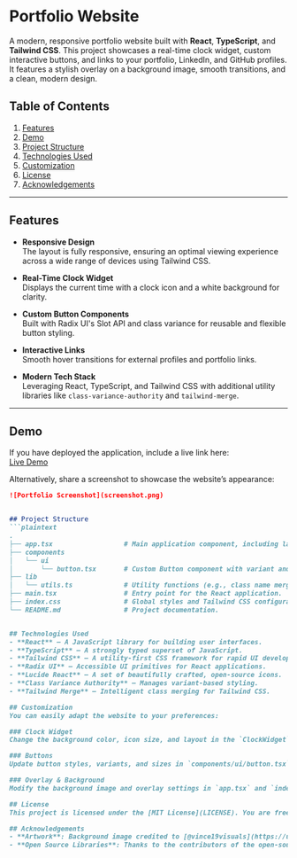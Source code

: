 # Portfolio Website

A modern, responsive portfolio website built with **React**, **TypeScript**, and **Tailwind CSS**. This project showcases a real-time clock widget, custom interactive buttons, and links to your portfolio, LinkedIn, and GitHub profiles. It features a stylish overlay on a background image, smooth transitions, and a clean, modern design.

## Table of Contents
1. [Features](#features)
2. [Demo](#demo)
3. [Project Structure](#project-structure)
4. [Technologies Used](#technologies-used)
5. [Customization](#customization)
6. [License](#license)
7. [Acknowledgements](#acknowledgements)

---

## Features

- **Responsive Design**  
  The layout is fully responsive, ensuring an optimal viewing experience across a wide range of devices using Tailwind CSS.

- **Real-Time Clock Widget**  
  Displays the current time with a clock icon and a white background for clarity.

- **Custom Button Components**  
  Built with Radix UI's Slot API and class variance for reusable and flexible button styling.

- **Interactive Links**  
  Smooth hover transitions for external profiles and portfolio links.

- **Modern Tech Stack**  
  Leveraging React, TypeScript, and Tailwind CSS with additional utility libraries like `class-variance-authority` and `tailwind-merge`.

---

## Demo
If you have deployed the application, include a live link here:  
[Live Demo](https://your-portfolio-link.com)

Alternatively, share a screenshot to showcase the website’s appearance:

```markdown
![Portfolio Screenshot](screenshot.png)


## Project Structure
```plaintext
.
├── app.tsx                  # Main application component, including layout and page content.
├── components
│   └── ui
│       └── button.tsx       # Custom Button component with variant and size configurations.
├── lib
│   └── utils.ts             # Utility functions (e.g., class name merging using tailwind-merge).
├── main.tsx                 # Entry point for the React application.
├── index.css                # Global styles and Tailwind CSS configuration.
└── README.md                # Project documentation.


## Technologies Used
- **React** – A JavaScript library for building user interfaces.
- **TypeScript** – A strongly typed superset of JavaScript.
- **Tailwind CSS** – A utility-first CSS framework for rapid UI development.
- **Radix UI** – Accessible UI primitives for React applications.
- **Lucide React** – A set of beautifully crafted, open-source icons.
- **Class Variance Authority** – Manages variant-based styling.
- **Tailwind Merge** – Intelligent class merging for Tailwind CSS.

## Customization
You can easily adapt the website to your preferences:

### Clock Widget
Change the background color, icon size, and layout in the `ClockWidget` component.

### Buttons
Update button styles, variants, and sizes in `components/ui/button.tsx` to match your brand or design.

### Overlay & Background
Modify the background image and overlay settings in `app.tsx` and `index.css`.

## License
This project is licensed under the [MIT License](LICENSE). You are free to use, modify, and distribute this software in accordance with the license terms.

## Acknowledgements
- **Artwork**: Background image credited to [@vince19visuals](https://unsplash.com/@vince19visuals).
- **Open Source Libraries**: Thanks to the contributors of the open-source libraries and tools used in this project.

